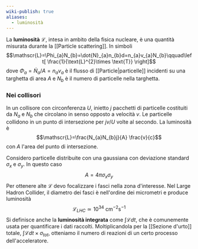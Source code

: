 ```yaml
---
wiki-publish: true
aliases:
  - luminosità
---
```

La **luminosità** $\mathscr{L}$, intesa in ambito della fisica nucleare, è una quantità misurata durante la [[Particle scattering]]. In simboli
$$\mathscr{L}=\Phi_{a}N_{b}=\dot{N}_{a}n_{b}d=n_{a}v_{a}N_{b}\qquad\left[ \frac{1}{\text{L}^{2}\times \text{T}} \right]$$
dove $\Phi_{a}=\dot{N}_{a}/A=n_{a}v_{a}$ è il flusso di [[Particle|particelle]] incidenti su una targhetta di area $A$ e $N_{b}$ è il numero di particelle nella targhetta.
### Nei collisori
In un collisore con circonferenza $U$, inietto $j$ pacchetti di particelle costituiti da $N_{a}$ e $N_{b}$ che circolano in senso opposto a velocità $v$. Le particelle collidono in un punto di intersezione per $jv/U$ volte al secondo. La luminosità è
$$\mathscr{L}=\frac{N_{a}N_{b}j}{A} \frac{v}{c}$$
con $A$ l'area del punto di intersezione.

Considero particelle distribuite con una gaussiana con deviazione standard $\sigma_{x}$ e $\sigma_{y}$. In questo caso
$$A=4\pi\sigma_{x}\sigma_{y}$$
Per ottenere alte $\mathscr{L}$ devo focalizzare i fasci nella zona d'interesse. Nel Large Hadron Collider, il diametro dei fasci è nell'ordine dei micrometri e produce luminosità
$$\mathscr{L}_{LHC}\simeq10^{34}\text{ cm}^{-2}\text{s}^{-1}$$
Si definisce anche la **luminosità integrata** come $\int\mathscr{L} dt$, che è comunemente usata per quantificare i dati raccolti. Moltiplicandola per la [[Sezione d'urto]] totale, $\int\mathscr{L}dt\times\sigma_{tot}$, otteniamo il numero di reazioni di un certo processo dell'acceleratore.